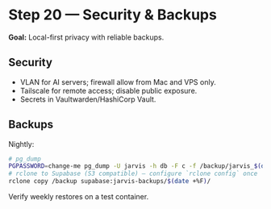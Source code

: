 # Step 20 — Security & Backups
**Goal:** Local-first privacy with reliable backups.

## Security
- VLAN for AI servers; firewall allow from Mac and VPS only.  
- Tailscale for remote access; disable public exposure.  
- Secrets in Vaultwarden/HashiCorp Vault.

## Backups
Nightly:
```bash
# pg_dump
PGPASSWORD=change-me pg_dump -U jarvis -h db -F c -f /backup/jarvis_$(date +%F).dump jarvis
# rclone to Supabase (S3 compatible) – configure `rclone config` once
rclone copy /backup supabase:jarvis-backups/$(date +%F)/
```
Verify weekly restores on a test container.
